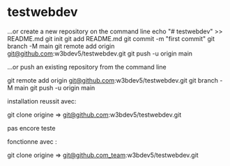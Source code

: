 # testwebdev

…or create a new repository on the command line
echo "# testwebdev" >> README.md
git init
git add README.md
git commit -m "first commit"
git branch -M main
git remote add origin git@github.com:w3bdev5/testwebdev.git
git push -u origin main


…or push an existing repository from the command line


git remote add origin git@github.com:w3bdev5/testwebdev.git
git branch -M main
git push -u origin main

installation reussit avec:

git clone origine =>  git@github.com:w3bdev5/testwebdev.git

pas encore teste

fonctionne  avec :

git clone origine =>  git@github.com_team:w3bdev5/testwebdev.git



